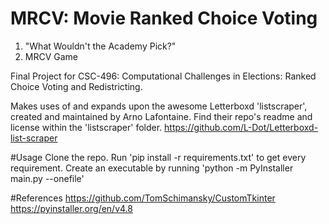 # MRCV: Movie Ranked Choice Voting

1. "What Wouldn't the Academy Pick?"
2. MRCV Game

Final Project for CSC-496: Computational Challenges in Elections: Ranked Choice Voting and Redistricting.

Makes uses of and expands upon the awesome Letterboxd 'listscraper', created and maintained
by Arno Lafontaine. Find their repo's readme and license within the 'listscraper' folder.
https://github.com/L-Dot/Letterboxd-list-scraper

#Usage
Clone the repo. Run 'pip install -r requirements.txt' to get every requirement.
Create an executable by running 'python -m PyInstaller main.py --onefile'

#References
https://github.com/TomSchimansky/CustomTkinter
https://pyinstaller.org/en/v4.8
